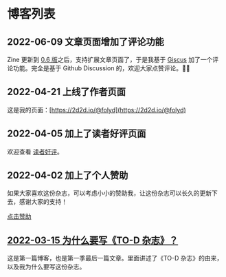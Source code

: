 
# 博客列表

## 2022-06-09 文章页面增加了评论功能

Zine 更新到 [0.6 版](https://github.com/zineland/zine/releases/tag/v0.6.0)之后，支持扩展文章页面了，于是我基于 [Giscus](https://giscus.app/) 加了一个评论功能。完全是基于 Github Discussion 的，欢迎大家点赞评论。👏👏

## 2022-04-21 上线了作者页面

这是我的页面：[https://2d2d.io/@folyd](https://2d2d.io/@folyd)

## 2022-04-05 加上了读者好评页面

欢迎查看 [读者好评](/review)。

## 2022-04-02 加上了个人赞助

如果大家喜欢这份杂志，可以考虑小小的赞助我，让这份杂志可以长久的更新下去，感谢大家的支持！

[点击赞助](/sponsor)

## [2022-03-15 为什么要写《TO-D 杂志》？](/s1/why)

这是第一篇博客，也是第一季最后一篇文章。里面讲述了《TO-D 杂志》的由来，以及我为什么要写这份杂志。

